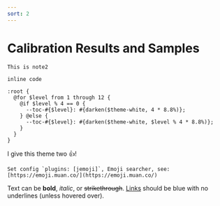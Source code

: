 ```yaml
---
sort: 2
---
```


# Calibration Results and Samples

```note
This is note2
```

`inline code`

```
:root {
  @for $level from 1 through 12 {
    @if $level % 4 == 0 {
      --toc-#{$level}: #{darken($theme-white, 4 * 8.8%)};
    } @else {
      --toc-#{$level}: #{darken($theme-white, $level % 4 * 8.8%)};
    }
  }
}
```

I give this theme two :+1:!

```tip
Set config `plugins: [jemoji]`, Emoji searcher, see: [https://emoji.muan.co/](https://emoji.muan.co/)
```
Text can be **bold**, _italic_, or ~~strikethrough~~. [Links](https://github.com) should be blue with no underlines (unless hovered over).
